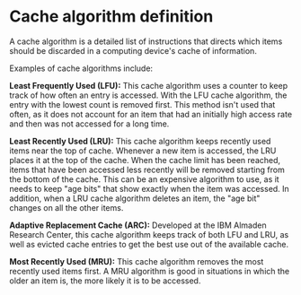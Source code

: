 # Cache algorithm definition

A cache algorithm is a detailed list of instructions that directs which items should be discarded in a computing device's cache of information.

Examples of cache algorithms include:

**Least Frequently Used (LFU):** This cache algorithm uses a counter to keep track of how often an entry is accessed. With the LFU cache algorithm, the entry with the lowest count is removed first. This method isn't used that often, as it does not account for an item that had an initially high access rate and then was not accessed for a long time.

**Least Recently Used (LRU):** This cache algorithm keeps recently used items near the top of cache. Whenever a new item is accessed, the LRU places it at the top of the cache. When the cache limit has been reached, items that have been accessed less recently will be removed starting from the bottom of the cache. This can be an expensive algorithm to use, as it needs to keep "age bits" that show exactly when the item was accessed. In addition, when a LRU cache algorithm deletes an item, the "age bit" changes on all the other items.

**Adaptive Replacement Cache (ARC):** Developed at the IBM Almaden Research Center, this cache algorithm keeps track of both LFU and LRU, as well as evicted cache entries to get the best use out of the available cache.

**Most Recently Used (MRU):** This cache algorithm removes the most recently used items first. A MRU algorithm is good in situations in which the older an item is, the more likely it is to be accessed.
